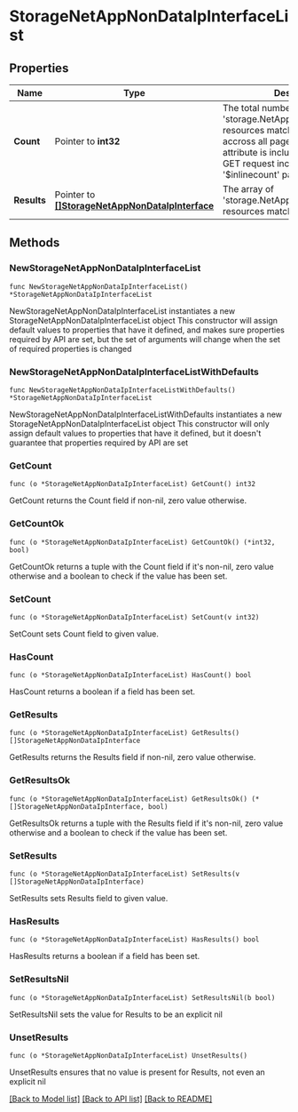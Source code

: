 # StorageNetAppNonDataIpInterfaceList

## Properties

Name | Type | Description | Notes
------------ | ------------- | ------------- | -------------
**Count** | Pointer to **int32** | The total number of &#39;storage.NetAppNonDataIpInterface&#39; resources matching the request, accross all pages. The &#39;Count&#39; attribute is included when the HTTP GET request includes the &#39;$inlinecount&#39; parameter. | [optional] 
**Results** | Pointer to [**[]StorageNetAppNonDataIpInterface**](StorageNetAppNonDataIpInterface.md) | The array of &#39;storage.NetAppNonDataIpInterface&#39; resources matching the request. | [optional] 

## Methods

### NewStorageNetAppNonDataIpInterfaceList

`func NewStorageNetAppNonDataIpInterfaceList() *StorageNetAppNonDataIpInterfaceList`

NewStorageNetAppNonDataIpInterfaceList instantiates a new StorageNetAppNonDataIpInterfaceList object
This constructor will assign default values to properties that have it defined,
and makes sure properties required by API are set, but the set of arguments
will change when the set of required properties is changed

### NewStorageNetAppNonDataIpInterfaceListWithDefaults

`func NewStorageNetAppNonDataIpInterfaceListWithDefaults() *StorageNetAppNonDataIpInterfaceList`

NewStorageNetAppNonDataIpInterfaceListWithDefaults instantiates a new StorageNetAppNonDataIpInterfaceList object
This constructor will only assign default values to properties that have it defined,
but it doesn't guarantee that properties required by API are set

### GetCount

`func (o *StorageNetAppNonDataIpInterfaceList) GetCount() int32`

GetCount returns the Count field if non-nil, zero value otherwise.

### GetCountOk

`func (o *StorageNetAppNonDataIpInterfaceList) GetCountOk() (*int32, bool)`

GetCountOk returns a tuple with the Count field if it's non-nil, zero value otherwise
and a boolean to check if the value has been set.

### SetCount

`func (o *StorageNetAppNonDataIpInterfaceList) SetCount(v int32)`

SetCount sets Count field to given value.

### HasCount

`func (o *StorageNetAppNonDataIpInterfaceList) HasCount() bool`

HasCount returns a boolean if a field has been set.

### GetResults

`func (o *StorageNetAppNonDataIpInterfaceList) GetResults() []StorageNetAppNonDataIpInterface`

GetResults returns the Results field if non-nil, zero value otherwise.

### GetResultsOk

`func (o *StorageNetAppNonDataIpInterfaceList) GetResultsOk() (*[]StorageNetAppNonDataIpInterface, bool)`

GetResultsOk returns a tuple with the Results field if it's non-nil, zero value otherwise
and a boolean to check if the value has been set.

### SetResults

`func (o *StorageNetAppNonDataIpInterfaceList) SetResults(v []StorageNetAppNonDataIpInterface)`

SetResults sets Results field to given value.

### HasResults

`func (o *StorageNetAppNonDataIpInterfaceList) HasResults() bool`

HasResults returns a boolean if a field has been set.

### SetResultsNil

`func (o *StorageNetAppNonDataIpInterfaceList) SetResultsNil(b bool)`

 SetResultsNil sets the value for Results to be an explicit nil

### UnsetResults
`func (o *StorageNetAppNonDataIpInterfaceList) UnsetResults()`

UnsetResults ensures that no value is present for Results, not even an explicit nil

[[Back to Model list]](../README.md#documentation-for-models) [[Back to API list]](../README.md#documentation-for-api-endpoints) [[Back to README]](../README.md)


